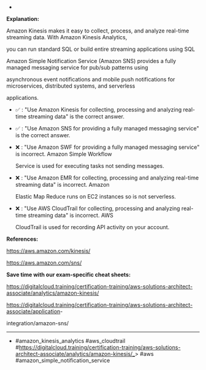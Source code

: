 *

**Explanation:**

Amazon Kinesis makes it easy to collect, process, and analyze real-time streaming data. With Amazon Kinesis Analytics,

you can run standard SQL or build entire streaming applications using SQL

Amazon Simple Notification Service (Amazon SNS) provides a fully managed messaging service for pub/sub patterns using

asynchronous event notifications and mobile push notifications for microservices, distributed systems, and serverless

applications.

* ✅ :  "Use Amazon Kinesis for collecting, processing and analyzing real-time streaming data" is the correct answer.

* ✅ :  "Use Amazon SNS for providing a fully managed messaging service" is the correct answer.

* ❌ :  "Use Amazon SWF for providing a fully managed messaging service" is incorrect. Amazon Simple Workflow

  Service is used for executing tasks not sending messages.

* ❌ :  "Use Amazon EMR for collecting, processing and analyzing real-time streaming data" is incorrect. Amazon

  Elastic Map Reduce runs on EC2 instances so is not serverless.

* ❌ :  "Use AWS CloudTrail for collecting, processing and analyzing real-time streaming data" is incorrect. AWS

  CloudTrail is used for recording API activity on your account.

**References:**

<https://aws.amazon.com/kinesis/>

<https://aws.amazon.com/sns/>

**Save time with our exam-specific cheat sheets:**

<https://digitalcloud.training/certification-training/aws-solutions-architect-associate/analytics/amazon-kinesis/>

<https://digitalcloud.training/certification-training/aws-solutions-architect-associate/application>-

integration/amazon-sns/

----
* #amazon_kinesis_analytics #aws_cloudtrail #<https://digitalcloud.training/certification-training/aws-solutions-architect-associate/analytics/amazon-kinesis/_>> #aws #amazon_simple_notification_service
